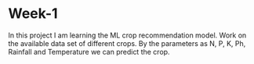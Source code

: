 # Week-1
In this project I am learning the ML crop recommendation model. Work on the available data set of different crops. By the parameters as N, P, K, Ph, Rainfall and Temperature we can predict the crop.
